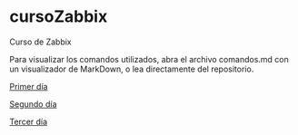 # cursoZabbix
Curso de Zabbix

Para visualizar los comandos utilizados, abra el archivo comandos.md con un visualizador de MarkDown, o lea directamente del repositorio.

[Primer día](comandos.md)

[Segundo día](agentes.md)

[Tercer día](proxy.md)


